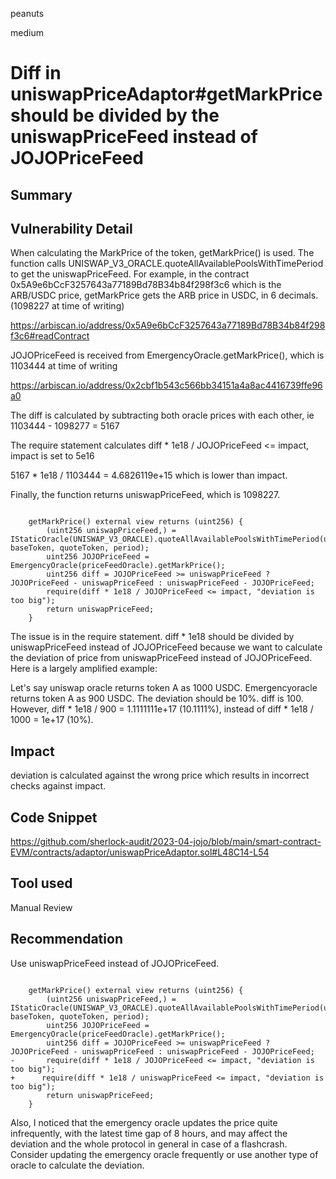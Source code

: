 peanuts

medium

# Diff in uniswapPriceAdaptor#getMarkPrice should be divided by the uniswapPriceFeed instead of JOJOPriceFeed

## Summary

## Vulnerability Detail

When calculating the MarkPrice of the token, getMarkPrice() is used. The function calls UNISWAP_V3_ORACLE.quoteAllAvailablePoolsWithTimePeriod to get the uniswapPriceFeed. For example, in the contract 0x5A9e6bCcF3257643a77189Bd78B34b84f298f3c6 which is the ARB/USDC price, getMarkPrice gets the ARB price in USDC, in 6 decimals. (1098227 at time of writing)

https://arbiscan.io/address/0x5A9e6bCcF3257643a77189Bd78B34b84f298f3c6#readContract

JOJOPriceFeed is received from EmergencyOracle.getMarkPrice(), which is 1103444 at time of writing

https://arbiscan.io/address/0x2cbf1b543c566bb34151a4a8ac4416739ffe96a0

The diff is calculated by subtracting both oracle prices  with each other, ie 1103444 - 1098277 = 5167

The require statement calculates diff * 1e18 / JOJOPriceFeed <= impact, impact is set to 5e16

5167 * 1e18 / 1103444 = 4.6826119e+15 which is lower than impact.

Finally, the function returns uniswapPriceFeed, which is 1098227.

```solidity

    getMarkPrice() external view returns (uint256) {
        (uint256 uniswapPriceFeed,) = IStaticOracle(UNISWAP_V3_ORACLE).quoteAllAvailablePoolsWithTimePeriod(uint128(10**decimal), baseToken, quoteToken, period);
        uint256 JOJOPriceFeed = EmergencyOracle(priceFeedOracle).getMarkPrice();
        uint256 diff = JOJOPriceFeed >= uniswapPriceFeed ? JOJOPriceFeed - uniswapPriceFeed : uniswapPriceFeed - JOJOPriceFeed;
        require(diff * 1e18 / JOJOPriceFeed <= impact, "deviation is too big");
        return uniswapPriceFeed;
    }
```

The issue is in the require statement. diff * 1e18 should be divided by uniswapPriceFeed instead of JOJOPriceFeed because we want to calculate the deviation of price from uniswapPriceFeed instead of JOJOPriceFeed. Here is a largely amplified example:

Let's say uniswap oracle returns token A as 1000 USDC. Emergencyoracle returns token A as 900 USDC. The deviation should be 10%. diff is 100. However, diff * 1e18 / 900 = 1.1111111e+17 (10.1111%), instead of diff * 1e18 / 1000 = 1e+17 (10%). 

## Impact

deviation is calculated against the wrong price which results in incorrect checks against impact.

## Code Snippet

https://github.com/sherlock-audit/2023-04-jojo/blob/main/smart-contract-EVM/contracts/adaptor/uniswapPriceAdaptor.sol#L48C14-L54

## Tool used

Manual Review

## Recommendation

Use uniswapPriceFeed instead of JOJOPriceFeed. 

```solidity

    getMarkPrice() external view returns (uint256) {
        (uint256 uniswapPriceFeed,) = IStaticOracle(UNISWAP_V3_ORACLE).quoteAllAvailablePoolsWithTimePeriod(uint128(10**decimal), baseToken, quoteToken, period);
        uint256 JOJOPriceFeed = EmergencyOracle(priceFeedOracle).getMarkPrice();
        uint256 diff = JOJOPriceFeed >= uniswapPriceFeed ? JOJOPriceFeed - uniswapPriceFeed : uniswapPriceFeed - JOJOPriceFeed;
-       require(diff * 1e18 / JOJOPriceFeed <= impact, "deviation is too big");
+      require(diff * 1e18 / uniswapPriceFeed <= impact, "deviation is too big");
        return uniswapPriceFeed;
    }
```

Also, I noticed that the emergency oracle updates the price quite infrequently, with the latest time gap of 8 hours, and may affect the  deviation and the whole protocol in general in case of a flashcrash. Consider updating the emergency oracle frequently or use another type of oracle to calculate the deviation.